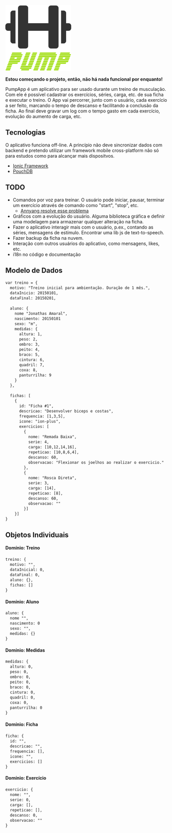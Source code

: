 

![PumpApp Logo](./logo.png  "PumpApp")


**Estou começando o projeto, então, não há nada funcional por enquanto!**

PumpApp é um aplicativo para ser usado durante um treino de musculação. Com ele é possível cadastrar os exercícios, séries, carga, etc. de sua ficha e executar o treino. O App vai percorrer, junto com o usuário, cada exercício a ser feito, marcando o tempo de descanso e facilitando a conclusão da ficha. Ao final deve gravar um log com o tempo gasto em cada exercício, evolução do aumento de carga, etc.


## Tecnologias

O aplicativo funciona off-line. A princípio não deve sincronizar dados com backend e pretendo utilizar um framework mobile cross-platform não só para estudos como para alcançar mais dispositvos.

- [Ionic Framework](https://github.com/driftyco/ionic)
- [PouchDB](https://github.com/pouchdb/pouchdb)


## TODO

- Comandos por voz para treinar. O usuário pode iniciar, pausar, terminar um exercício através de comando como "start", "stop", etc.
	- [Annyang resolve esse problema](https://github.com/TalAter/annyang)
- Gráficos com a evolução do usuário. Alguma biblioteca gráfica e definir uma modelagem para armazenar qualquer alteração na ficha.
- Fazer o aplicativo interagir mais com o usuário, p.ex., contando as séries, mensagens de estímulo. Encontrar uma lib js de text-to-speech.
- Fazer backup da ficha na nuvem.
- Interação com outros usuários do aplicativo, como mensagens, likes, etc.
- i18n no código e documentação



## Modelo de Dados

```
var treino = {
  motivo: "Treino inicial para ambientação. Duração de 1 mês.",
  dataInicio: 20150101,
  dataFinal: 20150201,
  
  aluno: {
    nome "Jonathas Amaral",
    nascimento: 20150101
    sexo: "m",
    medidas: {
      altura: 1,
      peso: 2,
      ombro: 3,
      peito: 4,
      braco: 5,
      cintura: 6,
      quadril: 7,
      coxa: 8,
      panturrilha: 9
    }
  },
  
  fichas: [
    {
      id: "Ficha #1",
      descricao: "Desenvolver biceps e costas",
      frequencia: [1,3,5],
      icone: "ion-plus",
      exercicios: [
        {
          nome: "Remada Baixa",
          serie: 4,
          carga: [10,12,14,16],
          repeticao: [10,8,6,4],
          descanso: 60,
          observacao: "Flexionar os joelhos ao realizar o exercicio."
        },
        {
          nome: "Rosca Direta",
          serie: 3,
          carga: [14],
          repeticao: [8],
          descanso: 60,
          observacao: ""
        }]
    }]
}
```



## Objetos Individuais

#### Domínio: Treino

```
treino: {
  motivo: "",
  dataInicial: 0,
  dataFinal: 0,
  aluno: {},
  fichas: []
}
```

#### Domínio: Aluno

```
aluno: {
  nome "",
  nascimento: 0
  sexo: "",
  medidas: {}
}
```

#### Domínio: Medidas

```
medidas: {
  altura: 0,
  peso: 0,
  ombro: 0,
  peito: 0,
  braco: 0,
  cintura: 0,
  quadril: 0,
  coxa: 0,
  panturrilha: 0
}
```

#### Domínio: Ficha

```
ficha: {
  id: "",
  descricao: "",
  frequencia: [],
  icone: "",
  exercicios: []
}
```

#### Domínio: Exercício

```
exercicio: {
  nome: "",
  serie: 0,
  carga: [],
  repeticao: [],
  descanso: 0,
  observacao: ""
}
```







